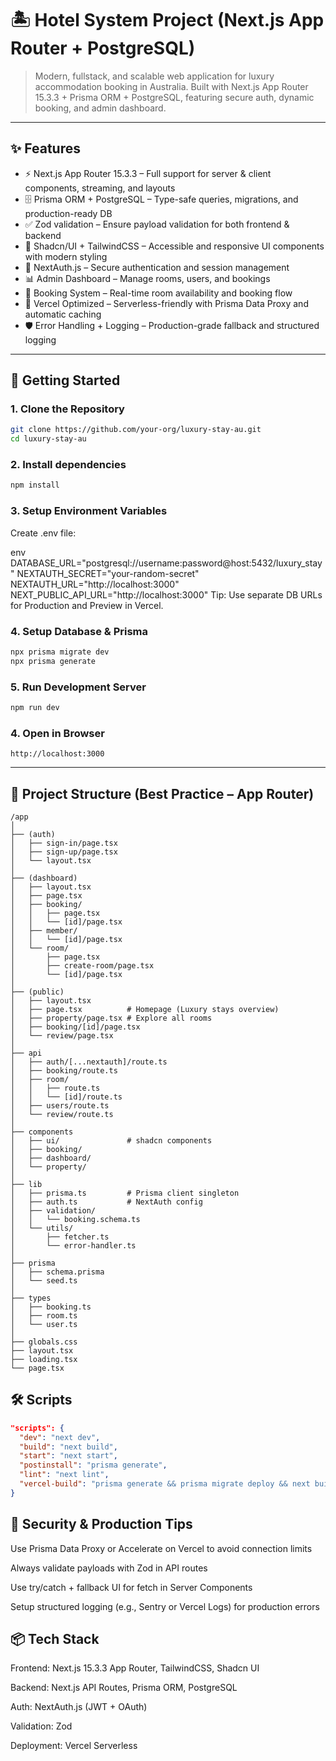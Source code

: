 # 🏝️ Hotel System Project (Next.js App Router + PostgreSQL)

> Modern, fullstack, and scalable web application for luxury accommodation booking in Australia. Built with Next.js App Router 15.3.3 + Prisma ORM + PostgreSQL, featuring secure auth, dynamic booking, and admin dashboard.

---

## ✨ Features

- ⚡ Next.js App Router 15.3.3 – Full support for server & client components, streaming, and layouts
- 🗄️ Prisma ORM + PostgreSQL – Type-safe queries, migrations, and production-ready DB
- ✅ Zod validation – Ensure payload validation for both frontend & backend
- 🎨 Shadcn/UI + TailwindCSS – Accessible and responsive UI components with modern styling
- 🔐 NextAuth.js – Secure authentication and session management
- 📊 Admin Dashboard – Manage rooms, users, and bookings
- 🏨 Booking System – Real-time room availability and booking flow
- 🚀 Vercel Optimized – Serverless-friendly with Prisma Data Proxy and automatic caching
- 🛡️ Error Handling + Logging – Production-grade fallback and structured logging

---

## 🚀 Getting Started

### 1. Clone the Repository
```bash
git clone https://github.com/your-org/luxury-stay-au.git
cd luxury-stay-au
```

### 2. Install dependencies
```bash
npm install
```

### 3. Setup Environment Variables
Create .env file:

env
DATABASE_URL="postgresql://username:password@host:5432/luxury_stay"
NEXTAUTH_SECRET="your-random-secret"
NEXTAUTH_URL="http://localhost:3000"
NEXT_PUBLIC_API_URL="http://localhost:3000"
Tip: Use separate DB URLs for Production and Preview in Vercel.

### 4. Setup Database & Prisma
```bash
npx prisma migrate dev
npx prisma generate
```

### 5. Run Development Server
```bash
npm run dev
```

### 4. Open in Browser
```plaintext
http://localhost:3000
```

---

## 🧱 Project Structure (Best Practice – App Router)

```plaintext
/app
│
├── (auth)
│   ├── sign-in/page.tsx
│   ├── sign-up/page.tsx
│   └── layout.tsx
│
├── (dashboard)
│   ├── layout.tsx
│   ├── page.tsx
│   ├── booking/
│   │   ├── page.tsx
│   │   └── [id]/page.tsx
│   ├── member/
│   │   └── [id]/page.tsx
│   └── room/
│       ├── page.tsx
│       ├── create-room/page.tsx
│       └── [id]/page.tsx
│
├── (public)
│   ├── layout.tsx
│   ├── page.tsx          # Homepage (Luxury stays overview)
│   ├── property/page.tsx # Explore all rooms
│   ├── booking/[id]/page.tsx
│   └── review/page.tsx
│
├── api
│   ├── auth/[...nextauth]/route.ts
│   ├── booking/route.ts
│   ├── room/
│   │   ├── route.ts
│   │   └── [id]/route.ts
│   ├── users/route.ts
│   └── review/route.ts
│
├── components
│   ├── ui/               # shadcn components
│   ├── booking/
│   ├── dashboard/
│   └── property/
│
├── lib
│   ├── prisma.ts         # Prisma client singleton
│   ├── auth.ts           # NextAuth config
│   ├── validation/
│   │   └── booking.schema.ts
│   └── utils/
│       ├── fetcher.ts
│       └── error-handler.ts
│
├── prisma
│   ├── schema.prisma
│   └── seed.ts
│
├── types
│   ├── booking.ts
│   ├── room.ts
│   └── user.ts
│
├── globals.css
├── layout.tsx
├── loading.tsx
└── page.tsx
```

## 🛠️ Scripts
```json
"scripts": {
  "dev": "next dev",
  "build": "next build",
  "start": "next start",
  "postinstall": "prisma generate",
  "lint": "next lint",
  "vercel-build": "prisma generate && prisma migrate deploy && next build"
}
```

## 🔐 Security & Production Tips
Use Prisma Data Proxy or Accelerate on Vercel to avoid connection limits

Always validate payloads with Zod in API routes

Use try/catch + fallback UI for fetch in Server Components

Setup structured logging (e.g., Sentry or Vercel Logs) for production errors

## 📦 Tech Stack

Frontend: Next.js 15.3.3 App Router, TailwindCSS, Shadcn UI

Backend: Next.js API Routes, Prisma ORM, PostgreSQL

Auth: NextAuth.js (JWT + OAuth)

Validation: Zod

Deployment: Vercel Serverless

